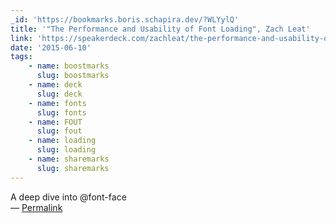 ```yaml
---
_id: 'https://bookmarks.boris.schapira.dev/?WLYylQ'
title: '"The Performance and Usability of Font Loading", Zach Leat'
link: 'https://speakerdeck.com/zachleat/the-performance-and-usability-of-font-loading'
date: '2015-06-10'
tags:
    - name: boostmarks
      slug: boostmarks
    - name: deck
      slug: deck
    - name: fonts
      slug: fonts
    - name: FOUT
      slug: fout
    - name: loading
      slug: loading
    - name: sharemarks
      slug: sharemarks
---
```


A deep dive into @font-face <br>&#8212;
<a href="https://bookmarks.boris.schapira.dev/?WLYylQ" title="Permalink">Permalink</a>
